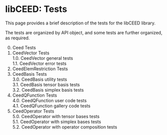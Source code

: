 # libCEED: Tests

This page provides a brief description of the tests for the libCEED library.

The tests are organized by API object, and some tests are further organized,
as required.

0. Ceed Tests
1. CeedVector Tests  
    1.0. CeedVector general tests  
    1.1. CeedVector error tests
2. CeedElemRestriction Tests
3. CeedBasis Tests  
    3.0. CeedBasis utility tests  
    3.1. CeedBasis tensor basis tests  
    3.2. CeedBasis simplex basis tests
4. CeedQFunction Tests  
    4.0. CeedQFunction user code tests  
    4.1. CeedQFunction gallery code tests
5. CeedOperator Tests  
    5.0. CeedOperator with tensor bases tests  
    5.1. CeedOperator with simplex bases tests  
    5.2. CeedOperator with operator composition tests
